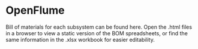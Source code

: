 # OpenFlume

Bill of materials for each subsystem can be found here. Open the .html files in a browser to view a static version of the BOM spreadsheets,
or find the same information in the .xlsx workbook for easier editability. 
